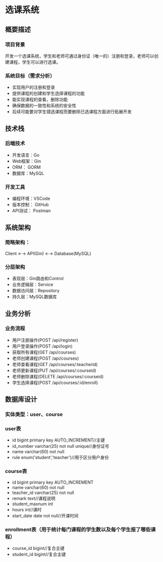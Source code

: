 # 选课系统

## 概要描述

### 项目背景
开发一个选课系统，学生和老师可通过身份证（唯一的）注册和登录，老师可以创建课程，学生可以进行选课。

### 系统目标（需求分析）
* 实现用户的注册和登录
* 提供课程的创建和学生选择课程的功能
* 能实现课程的查看，删除功能
* 确保数据的一致性和系统的安全性
* 后续可能要对学生错选课程而要删除已选课程方面进行拓展开发

## 技术栈
### 后端技术
* 开发语言：Go 
* Web框架：Gin
* ORM： GORM
* 数据库：MySQL

### 开发工具
* 编程环境：VSCode
* 版本控制： GitHub
* API测试： Postman

## 系统架构
### 简略架构：
Client ←→ API(Gin) ←→ Database(MySQL)
### 分层架构
* 表现层：Gin路由和Control
* 业务逻辑层：Service
* 数据访问层：Repository
* 持久层：MySQL数据库

## 业务分析
### 业务流程
* 用户注册操作(POST /api/register)
* 用户登录操作(POST /api/login)
* 获取所有课程(GET /api/courses)
* 老师创建课程(POST /api/courses)
* 老师查看课程(GET /api/courses/:teacherid)
* 老师更新课程(PUT /api/courses/:courseid)
* 老师删除课程(DELETE /api/courses/:courseid)
* 学生选择课程(POST /api/courses/:id/enroll)

## 数据库设计
### 实体类型：user、course
### user表
* id bigint primary key AUTO_INCREMENT//主键
* id_number varchar(25) not null unique//身份证号
* name varchar(60) not null
* rule enum('student','teacher')//用于区分用户身份
### course表
* id bigint primary key AUTO_INCREMENT
* name varchar(60) not null
* teacher_id varchar(25) not null
* remark text//课程说明
* student_maxnum int
* hours int//课时
* start_date date not null//开课时间
### enrollment表（用于统计每门课程的学生数以及每个学生报了哪些课程）
* course_id bigint//复合主键
* student_id bigint//复合主键


